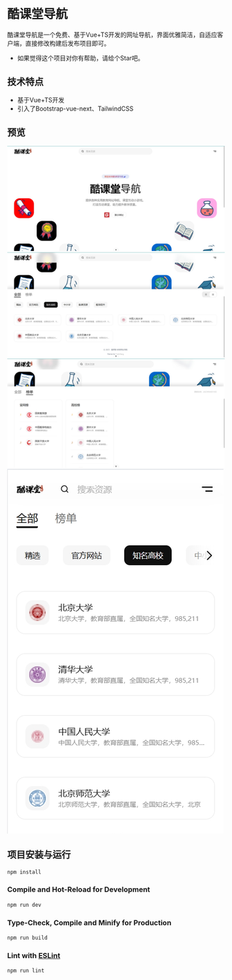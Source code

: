 # 酷课堂导航

酷课堂导航是一个免费、基于Vue+TS开发的网址导航，界面优雅简洁，自适应客户端，直接修改构建后发布项目即可。

- 如果觉得这个项目对你有帮助，请给个Star吧。

## 技术特点

- 基于Vue+TS开发
- 引入了Bootstrap-vue-next、TailwindCSS

## 预览

![image](./public/images/1.png)
![image](./public/images/2.png)
![image](./public/images/3.png)
![image](./public/images/m1.png)

## 项目安装与运行

```sh
npm install
```

### Compile and Hot-Reload for Development

```sh
npm run dev
```

### Type-Check, Compile and Minify for Production

```sh
npm run build
```

### Lint with [ESLint](https://eslint.org/)

```sh
npm run lint
```
